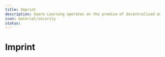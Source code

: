 ```yaml
---
title: Imprint
description: Swarm Learning operates on the premise of decentralized and secure machine learning.
icon: material/security
status:
---
```


# Imprint
